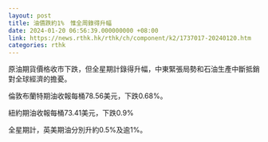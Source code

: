 ```yaml
---
layout: post
title: 油價跌約1%　惟全周錄得升幅
date: 2024-01-20 06:56:39.000000000 +08:00
link: https://news.rthk.hk/rthk/ch/component/k2/1737017-20240120.htm
categories: rthk
---
```


原油期貨價格收市下跌，但全星期計錄得升幅，中東緊張局勢和石油生產中斷抵銷對全球經濟的擔憂。

倫敦布蘭特期油收報每桶78.56美元，下跌0.68%。

紐約期油收報每桶73.41美元，下跌0.9%

全星期計，英美期油分別升約0.5%及逾1%。
